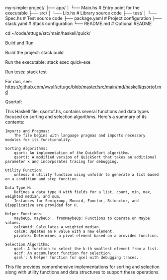 my-simple-project/
├── app/
│   └── Main.hs        # Entry point for the executable
├── src/
│   └── Lib.hs         # Library source code
├── test/
│   └── Spec.hs        # Test source code
├── package.yaml       # Project configuration
├── stack.yaml         # Stack configuration
└── README.md          # Optional README

cd ~/code/ettuge/src/main/haskell/quick/

Build and Run

Build the project:
stack build

Run the executable:
stack exec quick-exe

Run tests:
stack test

For doc, see:
<https://github.com/vwulf/ettuge/blob/master/src/main/md/haskell/qsortof.md>

Qsortof:

This Haskell file, qsortof.hs, contains several functions and data types focused on sorting and selection algorithms. Here's a summary of its contents:

    Imports and Pragmas:
        The file begins with language pragmas and imports necessary modules for its functionality.

    Sorting Algorithms:
        qsort: An implementation of the QuickSort algorithm.
        qsort1: A modified version of QuickSort that takes an additional parameter k and incorporates tracing for debugging.

    Utility Function:
        unless: A utility function using unfoldr to generate a list based on a condition and step function.

    Data Type H:
        Defines a data type H with fields for a list, count, min, max, weighted median, and sum.
        Instances for Semigroup, Monoid, Functor, Bifunctor, and Biapplicative are provided for H.

    Helper Functions:
        maybeOp, maybeOp', fromMaybeOp: Functions to operate on Maybe values.
        calcWmid: Calculates a weighted median.
        calcH: Updates an H value with a new element.
        pivotnk: Determines a pivot element based on a provided function.

    Selection Algorithm:
        qsel: A function to select the k-th smallest element from a list.
        accf: An accumulator function for selection.
        qsel': A helper function for qsel with debugging traces.

This file provides comprehensive implementations for sorting and selection along with utility functions and data structures to support these operations.

